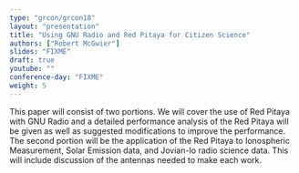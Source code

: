 ```yaml
---
type: "grcon/grcon18"
layout: "presentation"
title: "Using GNU Radio and Red Pitaya for Citizen Science"
authors: ["Robert McGwier"]
slides: "FIXME"
draft: true
youtube: ""
conference-day: "FIXME"
weight: 5
---
```

This paper will consist of two portions.  We will cover the use of Red Pitaya with GNU Radio and a detailed performance analysis of the Red Pitaya will be given as well as suggested modifications to improve the performance.  The second portion will be the application of the Red Pitaya to Ionospheric Measurement, Solar Emission data, and Jovian-Io radio science data.  This will include discussion of the antennas needed to make each work.
